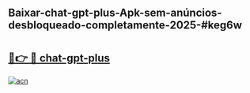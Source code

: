 ## Baixar-chat-gpt-plus-Apk-sem-anúncios-desbloqueado-completamente-2025-#keg6w

# <h2><a href="https://ainizakaria.my?title=chat-gpt-plus&ref=20M">🔗👉 🔴 chat-gpt-plus</a></h2>

[![acn](https://github.com/user-attachments/assets/0f9c940e-d8b0-45ae-aac7-cd30a18b3e1c)](https://ainizakaria.my?title=chat-gpt-plus&ref=20M)


